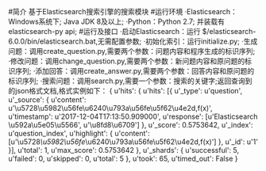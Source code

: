 #简介
	基于Elasticsearch搜索引擎的搜索模块
#运行环境
	·Elasticsearch：Windows系统下; Java JDK 8及以上;
	·Python：Python 2.7; 并装载有elasticsearch-py api;
#运行及接口
	·启动Elasticsearch：运行 $/elasticsearch-6.0.0/bin/elasticsearch.bat,无需配置参数;
	·初始化索引：运行initialize.py;
	·生成问题：调用create_question.py,需要两个参数：问题内容和程序生成的标识序列;
	·修改问题：调用change_question.py,需要两个参数：新问题内容和原问题的标识序列;
	·添加回答：调用create_answer.py,需要两个参数：回答内容和原问题的标识序列;
	·搜索问题：调用search.py,需要一个参数：搜索的关键字;返回查询到的json格式文档,格式实例如下：
	{
		u'hits': {
			u'hits': [{
				u'_type': u'question', 
				u'_source': {
					u'content': u'\u5728\u5982\u56fe\u6240\u793a\u56fe\u5f62\u4e2d,f(x)', 
					u'timestamp': u'2017-12-04T17:13:50.909000', 
					u'response': [u'Elasticsearch \u592a\u5e05\u5566', u'\u8fd8\u6709']
				}, 
				u'_score': 0.5753642, 
				u'_index': u'question_index', 
				u'highlight': {
					u'content': [u'\u5728<em>\u5982\u56fe</em>\u6240\u793a\u56fe\u5f62\u4e2d,f(x)']
				}, 
				u'_id': u'1'
			}], 
			u'total': 1, 
			u'max_score': 0.5753642
		}, 
		u'_shards': {
			u'successful': 5, 
			u'failed': 0, 
			u'skipped': 0, 
			u'total': 5
		}, 
		u'took': 65, 
		u'timed_out': False
	}
